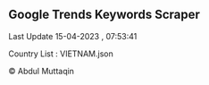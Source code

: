 

## Google Trends Keywords Scraper 
 
Last Update 15-04-2023 , 07:53:41

Country List :
VIETNAM.json



© Abdul Muttaqin 
